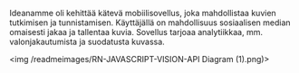 Ideanamme oli kehittää kätevä mobiilisovellus, joka mahdollistaa kuvien tutkimisen ja tunnistamisen. 
Käyttäjällä on mahdollisuus sosiaalisen median omaisesti jakaa ja tallentaa kuvia. 
Sovellus tarjoaa analytiikkaa, mm. valonjakautumista ja suodatusta kuvassa.


<img /readmeimages/RN-JAVASCRIPT-VISION-API Diagram (1).png)>

